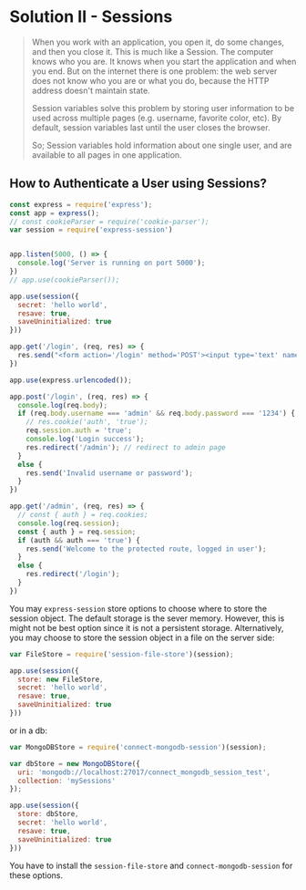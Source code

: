 # Solution II - Sessions
<blockquote>
When you work with an application, you open it, do some changes, and then you close it. This is much like a Session. The computer knows who you are. It knows when you start the application and when you end. But on the internet there is one problem: the web server does not know who you are or what you do, because the HTTP address doesn't maintain state.

Session variables solve this problem by storing user information to be used across multiple pages (e.g. username, favorite color, etc). By default, session variables last until the user closes the browser.

So; Session variables hold information about one single user, and are available to all pages in one application.
</blockquote>


<!-- TODO  Draw the Analogy--> 
<!-- https://www.section.io/engineering-education/session-management-in-nodejs-using-expressjs-and-express-session/ -->

## How to Authenticate a User using Sessions?

```js
const express = require('express');
const app = express();
// const cookieParser = require('cookie-parser');
var session = require('express-session')


app.listen(5000, () => {
  console.log('Server is running on port 5000');
})
// app.use(cookieParser());

app.use(session({
  secret: 'hello world',
  resave: true,
  saveUninitialized: true
}))

app.get('/login', (req, res) => {
  res.send("<form action='/login' method='POST'><input type='text' name='username' value='admin' placeholder='username'><input type='password' name='password' value='1234' placeholder='password'><button type='submit'>Login</button></form>");
})

app.use(express.urlencoded());

app.post('/login', (req, res) => {
  console.log(req.body);
  if (req.body.username === 'admin' && req.body.password === '1234') {
    // res.cookie('auth', 'true');
    req.session.auth = 'true';
    console.log('Login success');
    res.redirect('/admin'); // redirect to admin page
  }
  else {
    res.send('Invalid username or password');
  }
})

app.get('/admin', (req, res) => {
  // const { auth } = req.cookies;
  console.log(req.session);
  const { auth } = req.session;
  if (auth && auth === 'true') {
    res.send('Welcome to the protected route, logged in user');
  }
  else {
    res.redirect('/login');
  }
})
```

You may `express-session` store options to choose where to store the session object. The default storage is the sever memory. However, this is might not be best option since it is not a persistent storage. Alternatively, you may choose to store the session object in a file on the server side:

```js
var FileStore = require('session-file-store')(session);

app.use(session({
  store: new FileStore,
  secret: 'hello world',
  resave: true,
  saveUninitialized: true
}))
```
or in a db:

```js
var MongoDBStore = require('connect-mongodb-session')(session);

var dbStore = new MongoDBStore({
  uri: 'mongodb://localhost:27017/connect_mongodb_session_test',
  collection: 'mySessions'
});

app.use(session({
  store: dbStore,
  secret: 'hello world',
  resave: true,
  saveUninitialized: true
}))
```

You have to install the `session-file-store` and `connect-mongodb-session` for these options.